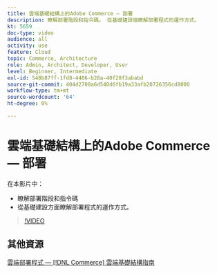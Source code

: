 ```yaml
---
title: 雲端基礎結構上的Adobe Commerce — 部署
description: 瞭解部署階段和指令碼。 從基礎建設端瞭解部署程式的運作方式​。
kt: 5659
doc-type: video
audience: all
activity: use
feature: Cloud
topic: Commerce, Architecture
role: Admin, Architect, Developer, User
level: Beginner, Intermediate
exl-id: 548b87ff-1fd8-4486-b28a-40f28f3ababd
source-git-commit: 404d2708a6d540d6fb19a33afb20726356cd8000
workflow-type: tm+mt
source-wordcount: '64'
ht-degree: 0%

---
```


# 雲端基礎結構上的Adobe Commerce — 部署

在本影片中：

- 瞭解部署階段和指令碼
- 從基礎建設方面瞭解部署程式的運作方式&#x200B;。

>[!VIDEO](https://video.tv.adobe.com/v/35695?quality=12&learn=on)

## 其他資源

[雲端部署程式 —  [!DNL Commerce] 雲端基礎結構指南](https://experienceleague.adobe.com/docs/commerce-cloud-service/user-guide/develop/deploy/process.html)
